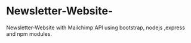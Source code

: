 # Newsletter-Website-
Newsletter-Website with Mailchimp API using bootstrap, nodejs ,express and npm modules.
